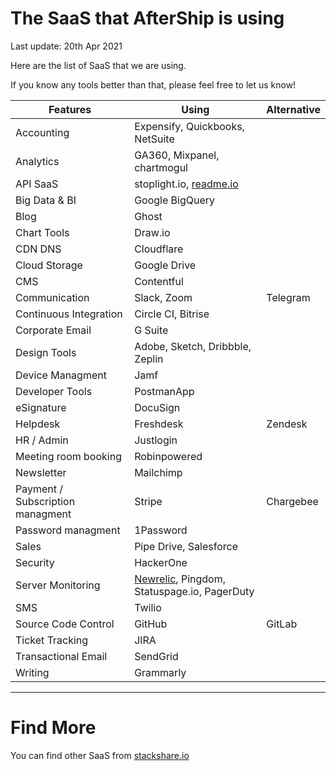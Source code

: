 # The SaaS that AfterShip is using

Last update: 20th Apr 2021

Here are the list of SaaS that we are using.

If you know any tools better than that, please feel free to let us know!

Features | Using | Alternative
--- | --- | ---
Accounting | Expensify, Quickbooks, NetSuite | 
Analytics | GA360, Mixpanel, chartmogul |
API SaaS | stoplight.io, [readme.io](https://readme.io)
Big Data & BI | Google BigQuery |
Blog | Ghost |
Chart Tools | Draw.io | 
CDN DNS | Cloudflare |
Cloud Storage | Google Drive |
CMS | Contentful
Communication | Slack, Zoom | Telegram
Continuous Integration | Circle CI, Bitrise |
Corporate Email | G Suite | 
Design Tools | Adobe, Sketch, Dribbble, Zeplin |
Device Managment | Jamf | 
Developer Tools | PostmanApp |
eSignature | DocuSign | 
Helpdesk | Freshdesk | Zendesk
HR / Admin | Justlogin | 
Meeting room booking | Robinpowered | 
Newsletter | Mailchimp |
Payment / Subscription managment | Stripe | Chargebee
Password managment | 1Password
Sales | Pipe Drive, Salesforce
Security | HackerOne |
Server Monitoring | [Newrelic](http://newrelic.com/), Pingdom, Statuspage.io, PagerDuty
SMS | Twilio |
Source Code Control | GitHub | GitLab
Ticket Tracking | JIRA | 
Transactional Email | SendGrid | 
Writing | Grammarly

--- 
# Find More

You can find other SaaS from [stackshare.io](http://stackshare.io/categories)
